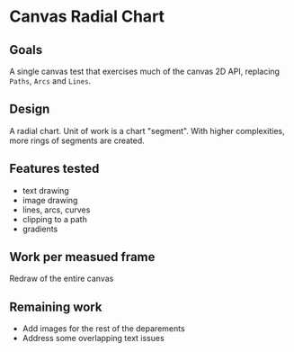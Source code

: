 # Canvas Radial Chart

Goals
-----

A single canvas test that exercises much of the canvas 2D API, replacing `Paths`, `Arcs` and `Lines`.


Design
------

A radial chart. Unit of work is a chart "segment". With higher complexities, more rings of segments are created.


Features tested
---------------

* text drawing
* image drawing
* lines, arcs, curves
* clipping to a path
* gradients


Work per measued frame
----------------------

Redraw of the entire canvas


Remaining work
--------------

* Add images for the rest of the deparements
* Address some overlapping text issues


